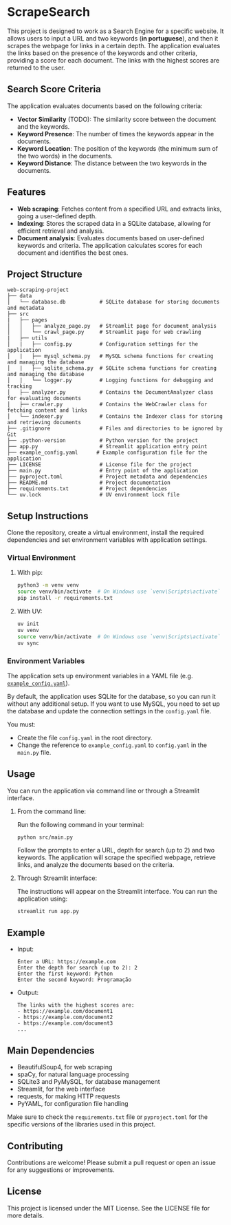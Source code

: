 # ScrapeSearch

This project is designed to work as a Search Engine for a specific website. It allows users to input a URL and two keywords (**in portuguese**), and then it scrapes the webpage for links in a certain depth. The application evaluates the links based on the presence of the keywords and other criteria, providing a score for each document. The links with the highest scores are returned to the user.

## Search Score Criteria
The application evaluates documents based on the following criteria:
- **Vector Similarity** (TODO): The similarity score between the document and the keywords.
- **Keyword Presence**: The number of times the keywords appear in the documents.
- **Keyword Location**: The position of the keywords (the minimum sum of the two words) in the documents.
- **Keyword Distance**: The distance between the two keywords in the documents.

## Features

- **Web scraping**: Fetches content from a specified URL and extracts links, going a user-defined depth.
- **Indexing**: Stores the scraped data in a SQLite database, allowing for efficient retrieval and analysis.
- **Document analysis**: Evaluates documents based on user-defined keywords and criteria. The application calculates scores for each document and identifies the best ones.

## Project Structure

```
web-scraping-project
├── data
│   └── database.db           # SQLite database for storing documents and metadata
├── src
|   ├── pages
│   │   ├── analyze_page.py   # Streamlit page for document analysis
│   │   └── crawl_page.py     # Streamlit page for web crawling
|   ├── utils
│   |   ├── config.py         # Configuration settings for the application
│   |   ├── mysql_schema.py   # MySQL schema functions for creating and managing the database
│   |   ├── sqlite_schema.py  # SQLite schema functions for creating and managing the database
│   |   └── logger.py         # Logging functions for debugging and tracking
│   ├── analyzer.py           # Contains the DocumentAnalyzer class for evaluating documents
│   ├── crawler.py            # Contains the WebCrawler class for fetching content and links
│   └── indexer.py            # Contains the Indexer class for storing and retrieving documents
├── .gitignore                # Files and directories to be ignored by Git
├── .python-version           # Python version for the project
├── app.py                    # Streamlit application entry point
├── example_config.yaml      # Example configuration file for the application
├── LICENSE                   # License file for the project
├── main.py                   # Entry point of the application
├── pyproject.toml            # Project metadata and dependencies
├── README.md                 # Project documentation
├── requirements.txt          # Project dependencies
└── uv.lock                   # UV environment lock file
```

## Setup Instructions
Clone the repository, create a virtual environment, install the required dependencies and set environment variables with application settings.

### Virtual Environment
1. With pip:
    ```bash
    python3 -m venv venv
    source venv/bin/activate  # On Windows use `venv\Scripts\activate`
    pip install -r requirements.txt
    ```
2. With UV:
    ```bash
    uv init
    uv venv
    source venv/bin/activate  # On Windows use `venv\Scripts\activate`
    uv sync
    ```

### Environment Variables
The application sets up environment variables in a YAML file (e.g. [`example_config.yaml`](./example_config.yaml)). 

By default, the application uses SQLite for the database, so you can run it without any additional setup. If you want to use MySQL, you need to set up the database and update the connection settings in the `config.yaml` file.

You must:
- Create the file `config.yaml` in the root directory.
- Change the reference to `example_config.yaml` to `config.yaml` in the ``main.py`` file.

## Usage
You can run the application via command line or through a Streamlit interface.

1. From the command line:

    Run the following command in your terminal:
    ```
    python src/main.py
    ```

    Follow the prompts to enter a URL, depth for search (up to 2) and two keywords. The application will scrape the specified webpage, retrieve links, and analyze the documents based on the criteria.

2. Through Streamlit interface:

    The instructions will appear on the Streamlit interface. You can run the application using:
    ```bash
    streamlit run app.py
    ```

## Example

- Input:
    ```
    Enter a URL: https://example.com
    Enter the depth for search (up to 2): 2
    Enter the first keyword: Python
    Enter the second keyword: Programação
    ```

- Output:
    ```
    The links with the highest scores are:
    - https://example.com/document1
    - https://example.com/document2
    - https://example.com/document3
    ...
    ```

## Main Dependencies
- BeautifulSoup4, for web scraping
- spaCy, for natural language processing
- SQLite3 and PyMySQL, for database management
- Streamlit, for the web interface
- requests, for making HTTP requests
- PyYAML, for configuration file handling

Make sure to check the `requirements.txt` file or `pyproject.toml` for the specific versions of the libraries used in this project.

## Contributing

Contributions are welcome! Please submit a pull request or open an issue for any suggestions or improvements.

## License

This project is licensed under the MIT License. See the LICENSE file for more details.
